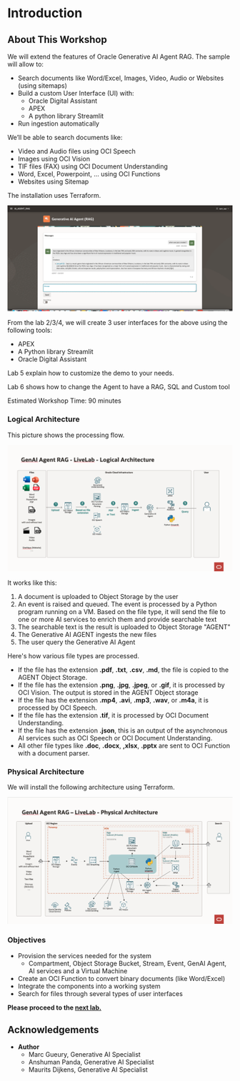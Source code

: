 
# Introduction

## About This Workshop
We will extend the features of Oracle Generative AI Agent RAG. The sample will allow to:
- Search documents like Word/Excel, Images, Video, Audio or Websites (using sitemaps)
- Build a custom User Interface (UI) with: 
    - Oracle Digital Assistant
    - APEX
    - A python library Streamlit  
- Run ingestion automatically

We’ll be able to search documents like:
- Video and Audio files using OCI Speech
- Images using OCI Vision
- TIF files (FAX) using OCI Document Understanding
- Word, Excel, Powerpoint, ... using OCI Functions
- Websites using Sitemap 

The installation uses Terraform.

![Screenshot](images/when-was-jazz-created.png)

From the lab 2/3/4, we will create 3 user interfaces for the above using the following tools:
- APEX
- A Python library Streamlit  
- Oracle Digital Assistant
    
Lab 5 explain how to customize the demo to your needs.

Lab 6 shows how to change the Agent to have a RAG, SQL and Custom tool

Estimated Workshop Time: 90 minutes

### Logical Architecture

This picture shows the processing flow.

![Architecture](images/logical-architecture.png)

It works like this:
1. A document is uploaded to Object Storage by the user
1. An event is raised and queued. The event is processed by a Python program running on a VM. Based on the file type, it will send the file to one or more AI services to enrich them and provide searchable text
1. The searchable text is the result is uploaded to Object Storage "AGENT"
1. The Generative AI AGENT ingests the new files
1. The user query the Generative AI Agent

Here's how various file types are processed.

- If the file has the extension **.pdf**, **.txt**, **.csv**, **.md**, the file is copied to the AGENT Object Storage.
- If the file has the extension **.png**, **.jpg**, **.jpeg**, or **.gif**, it is processed by OCI Vision. The output is stored in the AGENT Object storage 
- If the file has the extension **.mp4**, **.avi**, **.mp3**, **.wav**, or **.m4a**, it is processed by OCI Speech.
- If the file has the extension **.tif**, it is processed by OCI Document Understanding.
- If the file has the extension **.json**, this is an output of the asynchronous AI services such as OCI Speech or OCI Document Understanding. 
- All other file types like **.doc**, **.docx**, **,xlsx**, **.pptx** are sent to OCI Function with a document parser.

### Physical Architecture

We will install the following architecture using Terraform.

![Integration](images/physical-architecture.png)

### Objectives

- Provision the services needed for the system
    - Compartment, Object Storage Bucket, Stream, Event, GenAI Agent, AI services and a Virtual Machine
- Create an OCI Function to convert binary documents (like Word/Excel)
- Integrate the components into a working system
- Search for files through several types of user interfaces

**Please proceed to the [next lab.](#next)**

## Acknowledgements 

- **Author**
    - Marc Gueury, Generative AI Specialist
    - Anshuman Panda, Generative AI Specialist
    - Maurits Dijkens, Generative AI Specialist